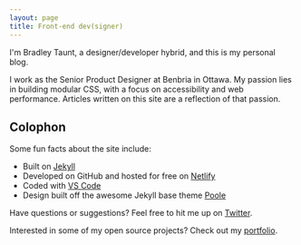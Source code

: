 ```yaml
---
layout: page
title: Front-end dev(signer)
---
```


I'm Bradley Taunt, a designer/developer hybrid, and this is my personal blog. 

I work as the Senior Product Designer at Benbria in Ottawa. My passion lies in building modular CSS, with a focus on accessibility and web performance. Articles written on this site are a reflection of that passion.

## Colophon

Some fun facts about the site include:

* Built on [Jekyll](http://jekyllrb.com)
* Developed on GitHub and hosted for free on [Netlify](https://netlify.com)
* Coded with [VS Code](https://code.visualstudio.com/)
* Design built off the awesome Jekyll base theme [Poole](http://getpoole.com)

Have questions or suggestions? Feel free to hit me up on [Twitter](https://twitter.com/bradtaunt).

Interested in some of my open source projects? Check out my [portfolio](https://bradleytaunt.com).
